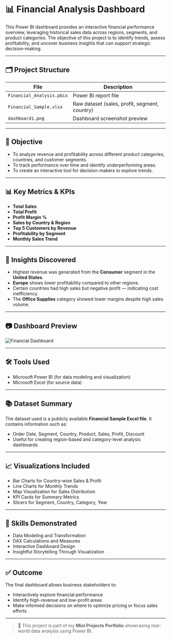 # 📊 Financial Analysis Dashboard

This Power BI dashboard provides an interactive financial performance overview, leveraging historical sales data across regions, segments, and product categories. The objective of this project is to identify trends, assess profitability, and uncover business insights that can support strategic decision-making.

---

## 🗂️ Project Structure

| File | Description |
|------|-------------|
| `Financial_Analysis.pbix` | Power BI report file |
| `Financial_Sample.xlsx` | Raw dataset (sales, profit, segment, country) |
| `dashboard1.png` | Dashboard screenshot preview |

---

## 📌 Objective

- To analyze revenue and profitability across different product categories, countries, and customer segments.
- To track performance over time and identify underperforming areas.
- To create an interactive tool for decision-makers to explore trends.

---

## 📊 Key Metrics & KPIs

- **Total Sales**
- **Total Profit**
- **Profit Margin %**
- **Sales by Country & Region**
- **Top 5 Customers by Revenue**
- **Profitability by Segment**
- **Monthly Sales Trend**

---

## 📌 Insights Discovered

- Highest revenue was generated from the **Consumer** segment in the **United States**.
- **Europe** shows lower profitability compared to other regions.
- Certain countries had high sales but negative profit — indicating cost inefficiency.
- The **Office Supplies** category showed lower margins despite high sales volume.

---

## 📷 Dashboard Preview

![Financial Dashboard](dashboard1.png)

---

## 🛠 Tools Used

- Microsoft Power BI (for data modeling and visualization)
- Microsoft Excel (for source data)

---

## 📚 Dataset Summary

The dataset used is a publicly available **Financial Sample Excel file**. It contains information such as:

- Order Date, Segment, Country, Product, Sales, Profit, Discount
- Useful for creating region-based and category-level analysis dashboards

---

## 📈 Visualizations Included

- Bar Charts for Country-wise Sales & Profit
- Line Charts for Monthly Trends
- Map Visualization for Sales Distribution
- KPI Cards for Summary Metrics
- Slicers for Segment, Country, Category, Year

---

## 🧠 Skills Demonstrated

- Data Modeling and Transformation
- DAX Calculations and Measures
- Interactive Dashboard Design
- Insightful Storytelling Through Visualization

---

## ✅ Outcome

The final dashboard allows business stakeholders to:
- Interactively explore financial performance
- Identify high-revenue and low-profit areas
- Make informed decisions on where to optimize pricing or focus sales efforts

---

> 🚀 This project is part of my **Mini Projects Portfolio** showcasing real-world data analysis using Power BI.
